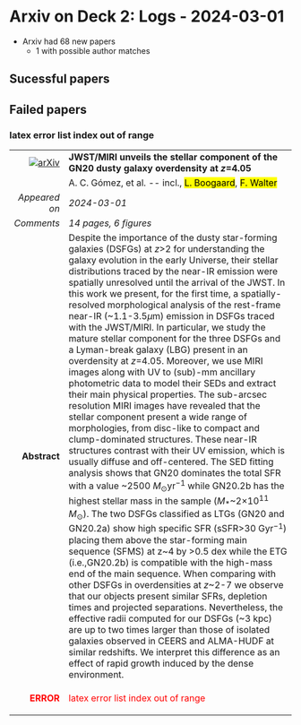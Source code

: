 # Arxiv on Deck 2: Logs - 2024-03-01

* Arxiv had 68 new papers
    * 1 with possible author matches

## Sucessful papers

## Failed papers

### latex error list index out of range 


|||
|---:|:---|
| [![arXiv](https://img.shields.io/badge/arXiv-arXiv:2402.18672-b31b1b.svg)](https://arxiv.org/abs/arXiv:2402.18672) | **JWST/MIRI unveils the stellar component of the GN20 dusty galaxy  overdensity at $z$=4.05**  |
|| A. C. Gómez, et al. -- incl., <mark>L. Boogaard</mark>, <mark>F. Walter</mark> |
|*Appeared on*| *2024-03-01*|
|*Comments*| *14 pages, 6 figures*|
|**Abstract**| Despite the importance of the dusty star-forming galaxies (DSFGs) at $z$>2 for understanding the galaxy evolution in the early Universe, their stellar distributions traced by the near-IR emission were spatially unresolved until the arrival of the JWST. In this work we present, for the first time, a spatially-resolved morphological analysis of the rest-frame near-IR (~1.1-3.5$\mu$m) emission in DSFGs traced with the JWST/MIRI. In particular, we study the mature stellar component for the three DSFGs and a Lyman-break galaxy (LBG) present in an overdensity at $z$=4.05. Moreover, we use MIRI images along with UV to (sub)-mm ancillary photometric data to model their SEDs and extract their main physical properties. The sub-arcsec resolution MIRI images have revealed that the stellar component present a wide range of morphologies, from disc-like to compact and clump-dominated structures. These near-IR structures contrast with their UV emission, which is usually diffuse and off-centered. The SED fitting analysis shows that GN20 dominates the total SFR with a value ~2500 $M_\odot$yr$^{-1}$ while GN20.2b has the highest stellar mass in the sample ($M_*$~2$\times$10$^{11}$ $M_\odot$). The two DSFGs classified as LTGs (GN20 and GN20.2a) show high specific SFR (sSFR>30 Gyr$^{-1}$) placing them above the star-forming main sequence (SFMS) at z~4 by >0.5 dex while the ETG (i.e.,GN20.2b) is compatible with the high-mass end of the main sequence. When comparing with other DSFGs in overdensities at $z$~2-7 we observe that our objects present similar SFRs, depletion times and projected separations. Nevertheless, the effective radii computed for our DSFGs (~3 kpc) are up to two times larger than those of isolated galaxies observed in CEERS and ALMA-HUDF at similar redshifts. We interpret this difference as an effect of rapid growth induced by the dense environment. |
|<p style="color:red"> **ERROR** </p>| <p style="color:red">latex error list index out of range</p> |


